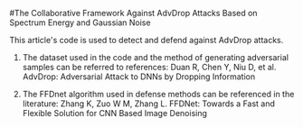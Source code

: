 #The Collaborative Framework Against AdvDrop Attacks Based on Spectrum Energy and Gaussian Noise

This article's code is used to detect and defend against AdvDrop attacks.

1. The dataset used in the code and the method of generating adversarial samples can be referred to references: Duan R, Chen Y, Niu D, et al. AdvDrop: Adversarial Attack to DNNs by Dropping Information

2. The FFDnet algorithm used in defense methods can be referenced in the literature: Zhang K, Zuo W M, Zhang L. FFDNet: Towards a Fast and Flexible Solution for CNN Based Image Denoising
 
